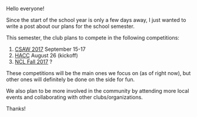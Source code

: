 Hello everyone!

Since the start of the school year is only a few days away, I just wanted to write a post about our plans for the school semester.

This semester, the club plans to compete in the following competitions:

1) [CSAW 2017](https://ctf.csaw.io/) September 15-17
2) [HACC](http://hacc.hawaii.gov/) August 26 (kickoff)
3) [NCL Fall 2017](https://www.nationalcyberleague.org/fall-season) ?

These competitions will be the main ones we focus on (as of right now), but other ones will definitely be done on the side for fun.

We also plan to be more involved in the community by attending more local events and collaborating with other clubs/organizations.

Thanks!
